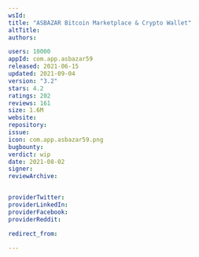 ```yaml
---
wsId: 
title: "ASBAZAR Bitcoin Marketplace & Crypto Wallet"
altTitle: 
authors:

users: 10000
appId: com.app.asbazar59
released: 2021-06-15
updated: 2021-09-04
version: "3.2"
stars: 4.2
ratings: 202
reviews: 161
size: 1.6M
website: 
repository: 
issue: 
icon: com.app.asbazar59.png
bugbounty: 
verdict: wip
date: 2021-08-02
signer: 
reviewArchive:


providerTwitter: 
providerLinkedIn: 
providerFacebook: 
providerReddit: 

redirect_from:

---
```



